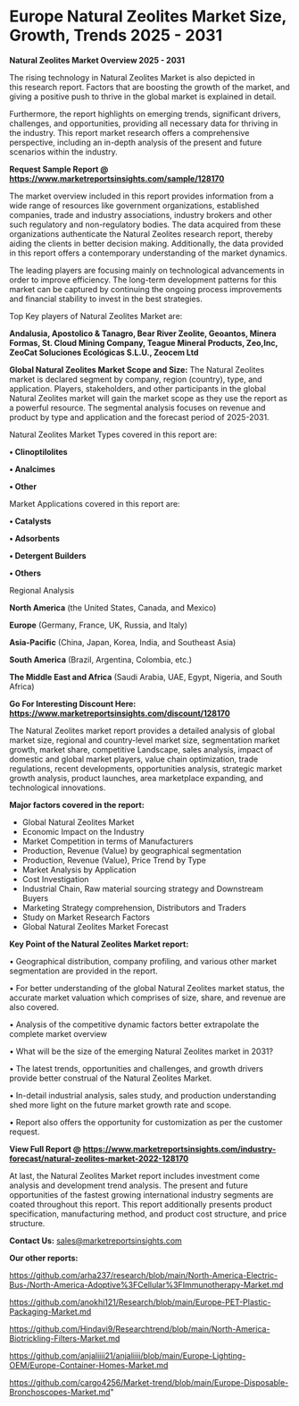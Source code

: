    # Europe Natural Zeolites Market Size, Growth, Trends 2025 - 2031

<Strong> Natural Zeolites Market Overview 2025 - 2031</strong>

The rising technology in Natural Zeolites Market is also depicted in this research report. Factors that are boosting the growth of the market, and giving a positive push to thrive in the global market is explained in detail.

Furthermore, the report highlights on emerging trends, significant drivers, challenges, and opportunities, providing all necessary data for thriving in the industry. This report market research offers a comprehensive perspective, including an in-depth analysis of the present and future scenarios within the industry.

<strong>Request Sample Report @ <a href=https://www.marketreportsinsights.com/sample/128170>https://www.marketreportsinsights.com/sample/128170</a></strong>

The market overview included in this report provides information from a wide range of resources like government organizations, established companies, trade and industry associations, industry brokers and other such regulatory and non-regulatory bodies. The data acquired from these organizations authenticate the Natural Zeolites research report, thereby aiding the clients in better decision making. Additionally, the data provided in this report offers a contemporary understanding of the market dynamics.

The leading players are focusing mainly on technological advancements in order to improve efficiency. The long-term development patterns for this market can be captured by continuing the ongoing process improvements and financial stability to invest in the best strategies.

Top Key players of Natural Zeolites Market are:

<strong>Andalusia, Apostolico & Tanagro, Bear River Zeolite, Geoantos, Minera Formas, St. Cloud Mining Company, Teague Mineral Products, Zeo,Inc, ZeoCat Soluciones Ecológicas S.L.U., Zeocem Ltd</strong>

<strong><b>Global Natural Zeolites Market Scope and Size:</b></strong>
The Natural Zeolites market is declared segment by company, region (country), type, and application. Players, stakeholders, and other participants in the global Natural Zeolites market will gain the market scope as they use the report as a powerful resource. The segmental analysis focuses on revenue and product by type and application and the forecast period of 2025-2031.

Natural Zeolites Market Types covered in this report are:

<strong>• Clinoptilolites

• Analcimes

• Other</strong>

Market Applications covered in this report are:

<strong>• Catalysts

• Adsorbents

• Detergent Builders

• Others</strong> 

Regional Analysis

<strong>North America</strong> (the United States, Canada, and Mexico)

<strong>Europe</strong> (Germany, France, UK, Russia, and Italy)

<strong>Asia-Pacific</strong> (China, Japan, Korea, India, and Southeast Asia)

<strong>South America</strong> (Brazil, Argentina, Colombia, etc.)

<strong>The Middle East and Africa</strong> (Saudi Arabia, UAE, Egypt, Nigeria, and South Africa)

<strong>Go For Interesting Discount Here: <a href=https://www.marketreportsinsights.com/discount/128170>https://www.marketreportsinsights.com/discount/128170</a></strong>

The Natural Zeolites market report provides a detailed analysis of global market size, regional and country-level market size, segmentation market growth, market share, competitive Landscape, sales analysis, impact of domestic and global market players, value chain optimization, trade regulations, recent developments, opportunities analysis, strategic market growth analysis, product launches, area marketplace expanding, and technological innovations.

<strong><b>Major factors covered in the report:</b></strong>
<ul>
  <li>Global Natural Zeolites Market </li>
  <li>Economic Impact on the Industry</li>
  <li>Market Competition in terms of Manufacturers</li>
  <li>Production, Revenue (Value) by geographical segmentation</li>
  <li>Production, Revenue (Value), Price Trend by Type</li>
  <li>Market Analysis by Application</li>
  <li>Cost Investigation</li>
  <li>Industrial Chain, Raw material sourcing strategy and Downstream Buyers</li>
  <li>Marketing Strategy comprehension, Distributors and Traders</li>
  <li>Study on Market Research Factors</li>
  <li>Global Natural Zeolites Market Forecast</li>
</ul>

<strong><b>Key Point of the Natural Zeolites Market report:</b></strong>

• Geographical distribution, company profiling, and various other market segmentation are provided in the report.

• For better understanding of the global Natural Zeolites market status, the accurate market valuation which comprises of size, share, and revenue are also covered.

• Analysis of the competitive dynamic factors better extrapolate the complete market overview

• What will be the size of the emerging Natural Zeolites market in 2031?

• The latest trends, opportunities and challenges, and growth drivers provide better construal of the Natural Zeolites Market.

• In-detail industrial analysis, sales study, and production understanding shed more light on the future market growth rate and scope.

• Report also offers the opportunity for customization as per the customer request.

<strong><b>View Full Report @ <a href=https://www.marketreportsinsights.com/industry-forecast/natural-zeolites-market-2022-128170>https://www.marketreportsinsights.com/industry-forecast/natural-zeolites-market-2022-128170</a></b></strong>


At last, the Natural Zeolites Market report includes investment come analysis and development trend analysis. The present and future opportunities of the fastest growing international industry segments are coated throughout this report. This report additionally presents product specification, manufacturing method, and product cost structure, and price structure.

<strong>Contact Us:</strong>
sales@marketreportsinsights.com

<strong>Our other reports:</strong>

<a href=https://github.com/arha237/research/blob/main/North-America-Electric-Bus-/North-America-Adoptive%3FCellular%3FImmunotherapy-Market.md>https://github.com/arha237/research/blob/main/North-America-Electric-Bus-/North-America-Adoptive%3FCellular%3FImmunotherapy-Market.md</a>

<a href=https://github.com/anokhi121/Research/blob/main/Europe-PET-Plastic-Packaging-Market.md>https://github.com/anokhi121/Research/blob/main/Europe-PET-Plastic-Packaging-Market.md</a>

<a href=https://github.com/Hindavi9/Researchtrend/blob/main/North-America-Biotrickling-Filters-Market.md>https://github.com/Hindavi9/Researchtrend/blob/main/North-America-Biotrickling-Filters-Market.md</a>

<a href=https://github.com/anjaliiii21/anjaliiii/blob/main/Europe-Lighting-OEM/Europe-Container-Homes-Market.md>https://github.com/anjaliiii21/anjaliiii/blob/main/Europe-Lighting-OEM/Europe-Container-Homes-Market.md</a>

<a href=https://github.com/cargo4256/Market-trend/blob/main/Europe-Disposable-Bronchoscopes-Market.md>https://github.com/cargo4256/Market-trend/blob/main/Europe-Disposable-Bronchoscopes-Market.md</a>"
